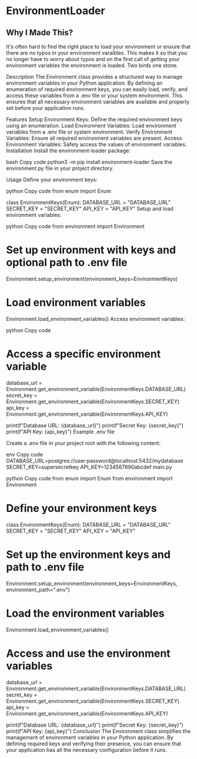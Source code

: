 # EnvironmentLoader

## Why I Made This?
It's often hard to find the right place to load your environment or ensure that there are no typos in your environment varaibles. This makes it so that you no longer have to worry about typos and on the first call of getting your environment variables the environment is loaded. Two birds one stone.

Description
The Environment class provides a structured way to manage environment variables in your Python application. By defining an enumeration of required environment keys, you can easily load, verify, and access these variables from a .env file or your system environment. This ensures that all necessary environment variables are available and properly set before your application runs.

Features
Setup Environment Keys: Define the required environment keys using an enumeration.
Load Environment Variables: Load environment variables from a .env file or system environment.
Verify Environment Variables: Ensure all required environment variables are present.
Access Environment Variables: Safely access the values of environment variables.
Installation
Install the environment-loader package:

bash
Copy code
python3 -m pip install environment-loader
Save the environment.py file in your project directory.

Usage
Define your environment keys:

python
Copy code
from enum import Enum

class EnvironmentKeys(Enum):
    DATABASE_URL = "DATABASE_URL"
    SECRET_KEY = "SECRET_KEY"
    API_KEY = "API_KEY"
Setup and load environment variables:

python
Copy code
from environment import Environment

# Set up environment with keys and optional path to .env file
Environment.setup_environment(environment_keys=EnvironmentKeys)

# Load environment variables
Environment.load_environment_variables()
Access environment variables:

python
Copy code
# Access a specific environment variable
database_url = Environment.get_environment_variable(EnvironmentKeys.DATABASE_URL)
secret_key = Environment.get_environment_variable(EnvironmentKeys.SECRET_KEY)
api_key = Environment.get_environment_variable(EnvironmentKeys.API_KEY)

print(f"Database URL: {database_url}")
print(f"Secret Key: {secret_key}")
print(f"API Key: {api_key}")
Example
.env file

Create a .env file in your project root with the following content:

env
Copy code
DATABASE_URL=postgres://user:password@localhost:5432/mydatabase
SECRET_KEY=supersecretkey
API_KEY=1234567890abcdef
main.py

python
Copy code
from enum import Enum
from environment import Environment

# Define your environment keys
class EnvironmentKeys(Enum):
    DATABASE_URL = "DATABASE_URL"
    SECRET_KEY = "SECRET_KEY"
    API_KEY = "API_KEY"

# Set up the environment keys and path to .env file
Environment.setup_environment(environment_keys=EnvironmentKeys, environment_path=".env")

# Load the environment variables
Environment.load_environment_variables()

# Access and use the environment variables
database_url = Environment.get_environment_variable(EnvironmentKeys.DATABASE_URL)
secret_key = Environment.get_environment_variable(EnvironmentKeys.SECRET_KEY)
api_key = Environment.get_environment_variable(EnvironmentKeys.API_KEY)

print(f"Database URL: {database_url}")
print(f"Secret Key: {secret_key}")
print(f"API Key: {api_key}")
Conclusion
The Environment class simplifies the management of environment variables in your Python application. By defining required keys and verifying their presence, you can ensure that your application has all the necessary configuration before it runs.





